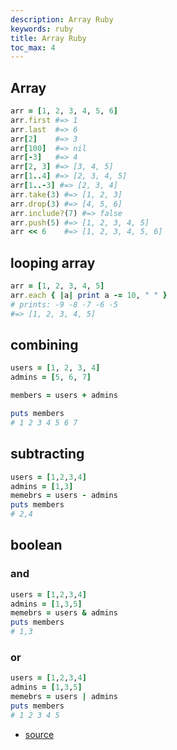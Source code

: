```yaml
---
description: Array Ruby
keywords: ruby
title: Array Ruby
toc_max: 4
---
```


## Array

```ruby
arr = [1, 2, 3, 4, 5, 6]
arr.first #=> 1
arr.last  #=> 6
arr[2]    #=> 3
arr[100]  #=> nil
arr[-3]   #=> 4
arr[2, 3] #=> [3, 4, 5]
arr[1..4] #=> [2, 3, 4, 5]
arr[1..-3] #=> [2, 3, 4]
arr.take(3) #=> [1, 2, 3]
arr.drop(3) #=> [4, 5, 6]
arr.include?(7) #=> false
arr.push(5) #=> [1, 2, 3, 4, 5]
arr << 6    #=> [1, 2, 3, 4, 5, 6]
```

## looping array

```ruby
arr = [1, 2, 3, 4, 5]
arr.each { |a| print a -= 10, " " }
# prints: -9 -8 -7 -6 -5
#=> [1, 2, 3, 4, 5]
```

## combining

```rb
users = [1, 2, 3, 4]
admins = [5, 6, 7]

members = users + admins

puts members
# 1 2 3 4 5 6 7
```

## subtracting

```rb
users = [1,2,3,4]
admins = [1,3]
memebrs = users - admins
puts members
# 2,4
```
## boolean

### and

```rb
users = [1,2,3,4]
admins = [1,3,5]
memebrs = users & admins
puts members
# 1,3
```

### or

```rb
users = [1,2,3,4]
admins = [1,3,5]
memebrs = users | admins
puts members
# 1 2 3 4 5
```

* [source](https://ruby-doc.org/core-2.2.0/Array.html)
